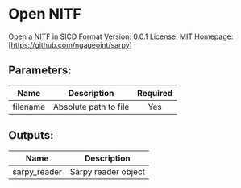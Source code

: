 # Open NITF
Open a NITF in SICD Format
Version: 0.0.1
License: MIT
Homepage: [https://github.com/ngageoint/sarpy]

## Parameters:
Name|Description|Required
---|---|:---:
filename|Absolute path to file|Yes

## Outputs:
Name|Description
---|---
sarpy_reader|Sarpy reader object
